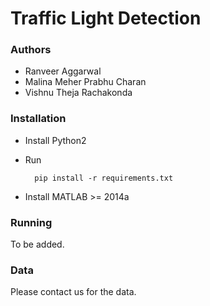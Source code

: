 Traffic Light Detection
===

### Authors

* Ranveer Aggarwal
* Malina Meher Prabhu Charan
* Vishnu Theja Rachakonda

### Installation 

* Install Python2
* Run 

		pip install -r requirements.txt

* Install MATLAB >= 2014a

### Running

To be added.

### Data

Please contact us for the data.
